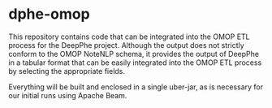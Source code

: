 # dphe-omop
This repository contains code that can be integrated into the OMOP ETL process for the DeepPhe project.
Although the output does not strictly conform to the OMOP NoteNLP schema, it provides the output of DeepPhe in a tabular
format that can be easily integrated into the OMOP ETL process by selecting the appropriate fields.

Everything will be built and enclosed in a single uber-jar, as is necessary for our initial runs using Apache Beam.
